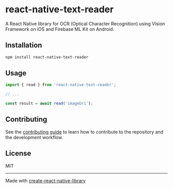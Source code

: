 # react-native-text-reader

A React Native library for OCR (Optical Character Recognition) using Vision Framework on iOS and Firebase ML Kit on Android.

## Installation

```sh
npm install react-native-text-reader
```

## Usage


```js
import { read } from 'react-native-text-reader';

// ...

const result = await read('imageUri');
```


## Contributing

See the [contributing guide](CONTRIBUTING.md) to learn how to contribute to the repository and the development workflow.

## License

MIT

---

Made with [create-react-native-library](https://github.com/callstack/react-native-builder-bob)
